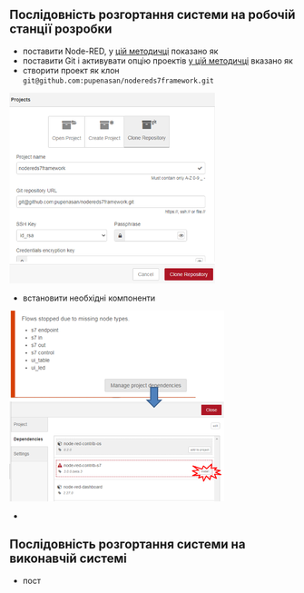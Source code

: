 ## Послідовність розгортання системи на робочій станції розробки

- поставити Node-RED, у [цій методичці](https://github.com/pupenasan/ProgIngContrSystems/blob/master/%D0%9B%D0%B0%D0%B1%D0%BE%D1%80/lab1NodeRED.md) показано як
- поставити Git і активувати опцію проектів [у цій методичці](https://github.com/pupenasan/ProgIngContrSystems/blob/master/%D0%9B%D0%B0%D0%B1%D0%BE%D1%80/lab3Git.md) вказано як
- створити проект як клон `git@github.com:pupenasan/nodereds7framework.git`

![](media/1.png)

- встановити необхідні компоненти

![](media/2.png)

- 

## Послідовність розгортання системи на виконавчій системі

- пост